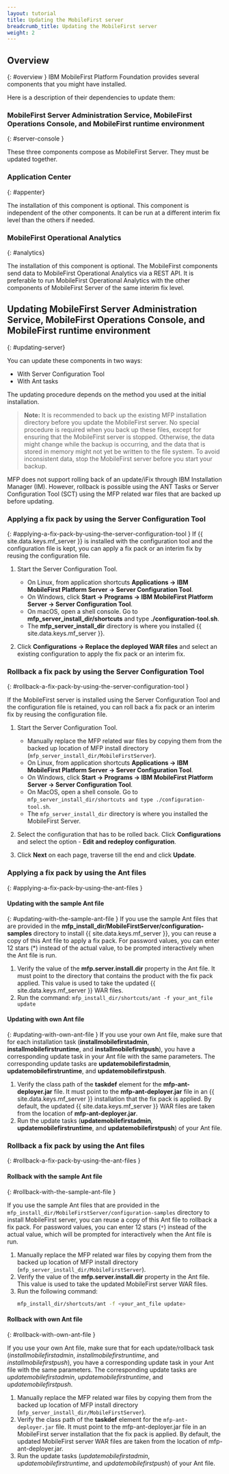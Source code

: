 ```yaml
---
layout: tutorial
title: Updating the MobileFirst server
breadcrumb_title: Updating the MobileFirst server
weight: 2
---
```

<!-- NLS_CHARSET=UTF-8 -->
## Overview
{: #overview }
IBM MobileFirst Platform Foundation provides several components that you might have installed.

Here is a description of their dependencies to update them:

### MobileFirst Server Administration Service, MobileFirst Operations Console, and MobileFirst runtime environment
{: #server-console }

These three components compose as MobileFirst Server. They must be updated together.

### Application Center
{: #appenter}

The installation of this component is optional. This component is independent of the other components. It can be run at a different interim fix level than the others if needed.

### MobileFirst Operational Analytics
{: #analytics}

The installation of this component is optional. The MobileFirst components send data to MobileFirst Operational Analytics via a REST API. It is preferable to run MobileFirst Operational Analytics with the other components of MobileFirst Server of the same interim fix level.


## Updating MobileFirst Server Administration Service, MobileFirst Operations Console, and MobileFirst runtime environment
{: #updating-server}

You can update these components in two ways:
* With Server Configuration Tool
* With Ant tasks

The updating procedure depends on the method you used at the initial installation.

>**Note:**  It is recommended to back up the existing MFP installation directory before you update the MobileFirst server.
> No special procedure is required when you back up these files, except for ensuring that the MobileFirst server is stopped.  Otherwise, the data might change while the backup is occurring, and the data that is stored in memory might not yet be written to the file system. To avoid inconsistent data, stop the MobileFirst server before you start your backup.
>
MFP does not support rolling back of an update/iFix through IBM Installation Manager (IM). However, rollback is possible using the ANT Tasks or Server Configuration Tool (SCT) using the MFP related war files that are backed up before updating.
>

<!-- **Note:** Installation Manager(IM) does not support rolling back of an update/iFix. However, rollback is possible using Ant or Server Configuration Tool, if you have the old war files. -->

### Applying a fix pack by using the Server Configuration Tool
{: #applying-a-fix-pack-by-using-the-server-configuration-tool }
If {{ site.data.keys.mf_server }} is installed with the configuration tool and the configuration file is kept, you can apply a fix pack or an interim fix by reusing the configuration file.

1. Start the Server Configuration Tool.
    * On Linux, from application shortcuts **Applications → IBM MobileFirst Platform Server → Server Configuration Tool**.
    * On Windows, click **Start → Programs → IBM MobileFirst Platform Server → Server Configuration Tool**.
    * On macOS, open a shell console. Go to **mfp\_server\_install_dir/shortcuts** and type **./configuration-tool.sh**.
    * The **mfp\_server\_install\_dir** directory is where you installed {{ site.data.keys.mf_server }}.

2. Click **Configurations → Replace the deployed WAR files** and select an existing configuration to apply the fix pack or an interim fix.

### Rollback a fix pack by using the Server Configuration Tool
{: #rollback-a-fix-pack-by-using-the-server-configuration-tool }

If the MobileFirst server is installed using the Server Configuration Tool and the configuration file is retained, you can roll back a fix pack or an interim fix by reusing the configuration file.

1.  Start the Server Configuration Tool.
    * Manually replace the MFP related war files by copying them from the backed up location of MFP install directory  (`mfp_server_install_dir/MobileFirstServer`).
    * On Linux, from application shortcuts **Applications → IBM MobileFirst Platform Server → Server Configuration Tool**.
    * On Windows, click **Start → Programs → IBM MobileFirst Platform Server → Server Configuration Tool**.
    * On MacOS, open a shell console. Go to `mfp_server_install_dir/shortcuts and type ./configuration-tool.sh`.
    * The `mfp_server_install_dir` directory is where you installed the MobileFirst Server.

2.  Select the configuration that has to be rolled back. Click **Configurations** and select the option - **Edit and redeploy configuration**.

3.  Click **Next** on each page, traverse till the end and click **Update**.


### Applying a fix pack by using the Ant files
{: #applying-a-fix-pack-by-using-the-ant-files }

#### Updating with the sample Ant file
{: #updating-with-the-sample-ant-file }
If you use the sample Ant files that are provided in the **mfp\_install\_dir/MobileFirstServer/configuration-samples** directory to install {{ site.data.keys.mf_server }}, you can reuse a copy of this Ant file to apply a fix pack. For password values, you can enter 12 stars (\*) instead of the actual value, to be prompted interactively when the Ant file is run.

1. Verify the value of the **mfp.server.install.dir** property in the Ant file. It must point to the directory that contains the product with the fix pack applied. This value is used to take the updated {{ site.data.keys.mf_server }} WAR files.
2. Run the command: `mfp_install_dir/shortcuts/ant -f your_ant_file update`

#### Updating with own Ant file
{: #updating-with-own-ant-file }
If you use your own Ant file, make sure that for each installation task (**installmobilefirstadmin**, **installmobilefirstruntime**, and **installmobilefirstpush**), you have a corresponding update task in your Ant file with the same parameters. The corresponding update tasks are **updatemobilefirstadmin**, **updatemobilefirstruntime**, and **updatemobilefirstpush**.

1. Verify the class path of the **taskdef** element for the **mfp-ant-deployer.jar** file. It must point to the **mfp-ant-deployer.jar** file in an {{ site.data.keys.mf_server }} installation that the fix pack is applied. By default, the updated {{ site.data.keys.mf_server }} WAR files are taken from the location of **mfp-ant-deployer.jar**.
2. Run the update tasks (**updatemobilefirstadmin**, **updatemobilefirstruntime**, and **updatemobilefirstpush**) of your Ant file.

### Rollback a fix pack by using the Ant files
{: #rollback-a-fix-pack-by-using-the-ant-files }

#### Rollback with the sample Ant file
{: #rollback-with-the-sample-ant-file }

If you use the sample Ant files that are provided in the `mfp_install_dir/MobileFirstServer/configuration-samples` directory to install MobileFirst server, you can reuse a copy of this Ant file to rollback a fix pack. For password values, you can enter 12 stars (`*`) instead of the actual value, which will be prompted for interactively when the Ant file is run.

1.  Manually replace the MFP related war files by copying them from the backed up location of MFP install directory (`mfp_server_install_dir/MobileFirstServer`).
2.  Verify the value of the **mfp.server.install.dir** property in the Ant file. This value is used to take the updated MobileFirst server WAR files.
3.  Run the following command:
    ```bash
    mfp_install_dir/shortcuts/ant -f <your_ant_file update>
    ```

#### Rollback with own Ant file
{: #rollback-with-own-ant-file }

If you use your own Ant file, make sure that for each update/rollback task (*installmobilefirstadmin*, *installmobilefirstruntime*, and *installmobilefirstpush*), you have a corresponding update task in your Ant file with the same parameters. The corresponding update tasks are *updatemobilefirstadmin*, *updatemobilefirstruntime*, and *updatemobilefirstpush*.

1.  Manually replace the MFP related war files by copying them from the backed up location of MFP install directory (`mfp_server_install_dir/MobileFirstServer`).
2.  Verify the class path of the **taskdef** element for the `mfp-ant-deployer.jar` file. It must point to the mfp-ant-deployer.jar file in an MobileFirst server installation that the fix pack is applied. By default, the updated MobileFirst server WAR files are taken from the location of mfp-ant-deployer.jar.
3.  Run the update tasks (*updatemobilefirstadmin*, *updatemobilefirstruntime*, and *updatemobilefirstpush*) of your Ant file.
